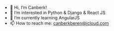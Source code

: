 - 👋 Hi, I’m Canberk!
- 👀 I’m interested in Python & Django & React JS
- 🌱 I’m currently learning AngularJS
- 📫 How to reach me: canberkberen@icloud.com

<!---
highpriv is a ✨ special ✨ repository 
--->
